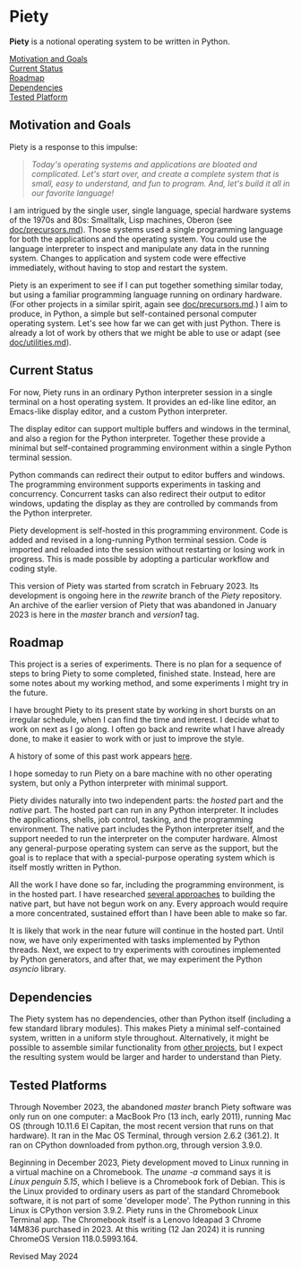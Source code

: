 
Piety
=====

**Piety** is a notional operating system to be written in Python.

[Motivation and Goals](#Motivation-and-Goals)  
[Current Status](#Current-Status)  
[Roadmap](#Roadmap)  
[Dependencies](#Dependencies)  
[Tested Platform](#Tested-Platform)

## Motivation and Goals ##

Piety is a response to this impulse:

> *Today's operating systems and applications are bloated and
> complicated.  Let's start over, and create a complete system that is
> small, easy to understand, and fun to program.  And, let's build it
> all in our favorite language!*

I am intrigued by the single user, single language, special hardware
systems of the 1970s and 80s: Smalltalk, Lisp machines, Oberon (see
[doc/precursors.md](doc/precursors.md)).   Those systems used a single
programming language for both the applications and the operating system.
You could use the language interpreter to inspect and manipulate any data
in the running system.  Changes to application and system code were
effective immediately, without having to stop and restart the system.

Piety is an experiment to see if I can put together something similar
today, but using a familiar programming language running on ordinary
hardware. (For other projects in a similar spirit, again see
[doc/precursors.md](doc/precursors.md).)  I aim to produce, in Python, a
simple but self-contained personal computer operating system.  Let's  see
how far we can get with just Python. There is already a lot of work by
others that we might be able to use or adapt (see
[doc/utilities.md](doc/utilities.md)).

## Current Status ##

For now, Piety runs in an ordinary Python interpreter session in a single
terminal on a host operating system. It provides an ed-like line editor, an
Emacs-like display editor, and a custom Python interpreter.

The display editor can support multiple buffers and windows in the terminal,
and also a region for the Python interpreter. Together these provide a
minimal but self-contained programming environment within a single Python
terminal session.  

Python commands can redirect their output to editor buffers and windows.
The programming environment supports experiments in tasking and concurrency.
Concurrent tasks can also redirect their output to editor windows, updating
the display as they are controlled by commands from the Python interpreter.

Piety development is self-hosted in this programming environment.  Code is
added and revised in a long-running Python terminal session.  Code  is
imported and reloaded into the session without restarting or  losing work in
progress.   This is made possible by adopting a particular workflow and
coding style.

This version of Piety was started from scratch in February 2023.  Its
development is ongoing here in the *rewrite* branch of the *Piety* repository.
An archive of the earlier version of Piety that was abandoned in January 2023
is here in the  *master* branch and *version1* tag.
     
## Roadmap ##

This project is a series of experiments. There is no plan for a sequence
of steps to bring Piety to some completed, finished state.  Instead, here
are some notes about my working method, and some experiments I might try
in the future.

I have brought Piety to its present state by working  in short
bursts on an irregular schedule, when I can find the time and interest.  I
decide what to work on next as I go along.  I often go back and rewrite
what I have already done, to make it easier to work with or just to
improve the style.

A history of some of this past work appears [here](BRANCH.md).

I hope someday to run Piety on a bare machine with no other
operating system, but only a Python interpreter with minimal support.

Piety divides naturally into two independent parts: the *hosted* part and
the *native* part.  The hosted part can run in any Python interpreter. It
includes the applications, shells, job control, tasking, and the
programming environment. The native part includes the  Python interpreter
itself, and the support needed to run the interpreter  on the computer
hardware.   Almost any general-purpose operating system can serve as the
support, but the goal is to replace that with a special-purpose operating
system which is itself mostly written in Python.

All the work I have done so far, including the programming environment, is
in the hosted part.  I have researched [several
approaches](doc/baremachine.md) to building the native part, but have not
begun work on any.   Every approach would require a more concentrated,
sustained effort than I have been able to make so far.

It is likely that work in the near future will continue in the hosted part.
Until now, we have only experimented with tasks implemented by Python threads.
Next, we expect to try experiments with coroutines implemented by Python generators,
and after that, we may experiment the Python *asyncio* library.
 
## Dependencies ##

The Piety system has no dependencies, other than Python itself
(including a few standard library modules).  This makes Piety a
minimal self-contained system, written in a uniform style throughout.
Alternatively, it might be possible to assemble similar functionality
from [other projects](doc/utilities.md), but I expect the resulting
system would be larger and harder to understand than Piety.

## Tested Platforms ##

Through November 2023, the abandoned *master* branch Piety software was only
run on one computer: a MacBook Pro (13 inch, early 2011), running Mac OS
(through 10.11.6 El Capitan, the most recent version that runs on that
hardware). It ran in the Mac OS Terminal, through version 2.6.2 (361.2). It
ran on CPython downloaded from python.org, through version 3.9.0.

Beginning in December 2023, Piety development moved to Linux
running in a virtual machine on a Chromebook.  The *uname -a* command
says it is *Linux penguin 5.15*, which I believe is a Chromebook fork of
Debian. This is the Linux provided to ordinary users as part
of the standard Chromebook software, it is not part of some 'developer
mode'.   The Python running in this Linux is CPython version 3.9.2.
Piety runs in the Chromebook Linux Terminal app.
The Chromebook itself is a Lenovo Ideapad 3 Chrome  14M836
purchased in 2023.  At this writing (12 Jan 2024) it is running
ChromeOS Version 118.0.5993.164.

Revised May 2024

